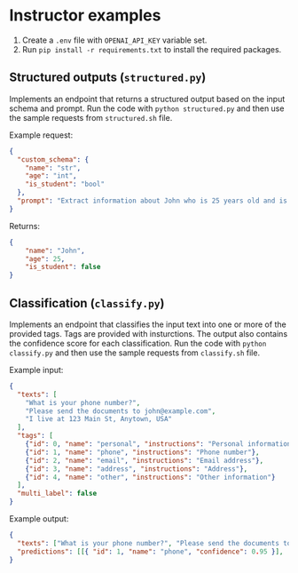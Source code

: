 # Instructor examples

1. Create a `.env` file with `OPENAI_API_KEY` variable set.
2. Run `pip install -r requirements.txt` to install the required packages.

## Structured outputs (`structured.py`)

Implements an endpoint that returns a structured output based on the input schema and prompt. Run the code with `python structured.py` and then use the sample requests from `structured.sh` file.

Example request:

```json
{
  "custom_schema": {
    "name": "str",
    "age": "int",
    "is_student": "bool"
  },
  "prompt": "Extract information about John who is 25 years old and is not a student."
}
```

Returns:

```json
{
    "name": "John",
    "age": 25,
    "is_student": false
}
```

## Classification (`classify.py`)

Implements an endpoint that classifies the input text into one or more of the provided tags. Tags are provided with insturctions. The output also contains the confidence score for each classification. Run the code with `python classify.py` and then use the sample requests from `classify.sh` file.

Example input:

```json
{
  "texts": [
    "What is your phone number?",
    "Please send the documents to john@example.com",
    "I live at 123 Main St, Anytown, USA"
  ],
  "tags": [
    {"id": 0, "name": "personal", "instructions": "Personal information"},
    {"id": 1, "name": "phone", "instructions": "Phone number"},
    {"id": 2, "name": "email", "instructions": "Email address"},
    {"id": 3, "name": "address", "instructions": "Address"},
    {"id": 4, "name": "other", "instructions": "Other information"}
  ],
  "multi_label": false
}
```

Example output:

```json
{
  "texts": ["What is your phone number?", "Please send the documents to john@example.com", "I live at 123 Main St, Anytown, USA"],
  "predictions": [[{ "id": 1, "name": "phone", "confidence": 0.95 }], [{ "id": 2, "name": "email", "confidence": 0.98 }], [{ "id": 3, "name": "address", "confidence": 0.95 }]]
}
```